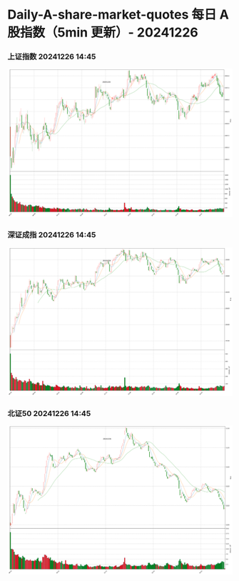 
# Daily-A-share-market-quotes 每日 A 股指数（5min 更新）- 20241226

### 上证指数 20241226 14:45
![](./fig/2024/12/20241226-sh000001.png)

### 深证成指 20241226 14:45
![](./fig/2024/12/20241226-sz399001.png)

### 北证50 20241226 14:45
![](./fig/2024/12/20241226-bj899050.png)
